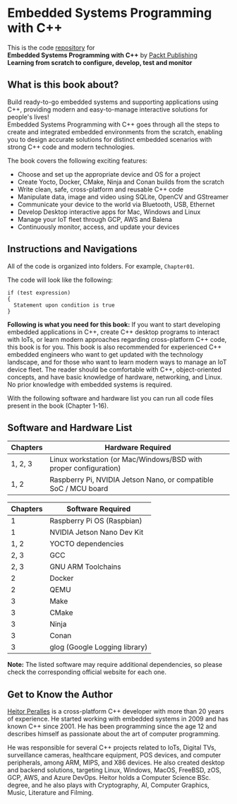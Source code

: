 # Embedded Systems Programming with C++

This is the code [repository](https://github.com/PacktPublishing/Embedded-Systems-Programming-with-Cxx) for<br>
**Embedded Systems Programming with C++** by [Packt Publishing](https://www.packtpub.com/)<br>
**Learning from scratch to configure, develop, test and monitor**

## What is this book about?

Build ready-to-go embedded systems and supporting applications using C++, providing modern and easy-to-manage interactive solutions for people's lives!<br>
Embedded Systems Programming with C++ goes through all the steps to create and integrated embedded environments from the scratch, enabling you to design accurate solutions for distinct embedded scenarios with strong C++ code and modern technologies.

The book covers the following exciting features:
* Choose and set up the appropriate device and OS for a project
* Create Yocto, Docker, CMake, Ninja and Conan builds from the scratch
* Write clean, safe, cross-platform and reusable C++ code
* Manipulate data, image and video using SQLite, OpenCV and GStreamer
* Communicate your device to the world via Bluetooth, USB, Ethernet
* Develop Desktop interactive apps for Mac, Windows and Linux
* Manage your IoT fleet through GCP, AWS and Balena
* Continuously monitor, access, and update your devices 

## Instructions and Navigations

All of the code is organized into folders. For example, `Chapter01`.

The code will look like the following:

```
if (test expression)
{
  Statement upon condition is true
}
```

**Following is what you need for this book:**
If you want to start developing embedded applications in C++, create C++ desktop programs to interact with IoTs, or learn modern approaches regarding cross-platform C++ code, this book is for you. This book is also recommended for experienced C++ embedded engineers who want to get updated with the technology landscape, and for those who want to learn modern ways to manage an IoT device fleet. The reader should be comfortable with C++, object-oriented concepts, and have basic knowledge of hardware, networking, and Linux. No prior knowledge with embedded systems is required.

With the following software and hardware list you can run all code files present in the book (Chapter 1-16).

## Software and Hardware List

| Chapters                        | Hardware Required
| ------------------------------- | ----------------------------------------------------------------- |
| 1, 2, 3                         | Linux workstation (or Mac/Windows/BSD with proper configuration)  |
| 1, 2                            | Raspberry Pi, NVIDIA Jetson Nano, or compatible SoC / MCU board   |

| Chapters                        | Software Required             |
| ------------------------------- | ----------------------------- |
| 1                               | Raspberry Pi OS (Raspbian)    |
| 1                               | NVIDIA Jetson Nano Dev Kit    |
| 1, 2                            | YOCTO dependencies            |
| 2, 3                            | GCC                           |
| 2, 3                            | GNU ARM Toolchains            |
| 2                               | Docker                        |
| 2                               | QEMU                          |
| 3                               | Make                          |
| 3                               | CMake                         |
| 3                               | Ninja                         |
| 3                               | Conan                         |
| 3                               | glog (Google Logging library) |

**Note:** The listed software may require additional dependencies, so please check the corresponding official website for each one.

## Get to Know the Author

[Heitor Peralles](mailto:heitorgp@gmail.com) is a cross-platform C++ developer with more than 20 years of experience. He started working with embedded systems in 2009 and has known C++ since 2001. He has been programming since the age 12 and describes himself as passionate about the art of computer programming. 

He was responsible for several C++ projects related to IoTs, Digital TVs, surveillance cameras, healthcare equipment, POS devices, and computer peripherals, among ARM, MIPS, and X86 devices. He also created desktop and backend solutions, targeting Linux, Windows, MacOS, FreeBSD, zOS, GCP, AWS, and Azure DevOps. Heitor holds a Computer Science BSc. degree, and he also plays with Cryptography, AI, Computer Graphics, Music, Literature and Filming.
